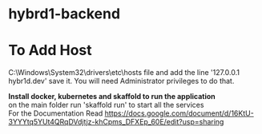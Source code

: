 # hybrd1-backend



# To Add Host
C:\Windows\System32\drivers\etc\hosts file and add the line '127.0.0.1 hybr1d.dev' save it. You will need Administrator privileges to do that.

<b> Install docker, kubernetes and skaffold to run the application</b> <br>
 on the main folder run 'skaffold run' to start all the services <br>
 For the Documentation 
  Read https://docs.google.com/document/d/16KtU-3YYYtq5YUt4QRqDVdjtjz-khCpms_DFXEp_60E/edit?usp=sharing
